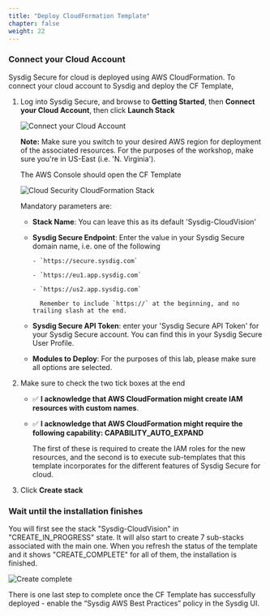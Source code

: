 ```yaml
---
title: "Deploy CloudFormation Template"
chapter: false
weight: 22
---
```


### Connect your Cloud Account

Sysdig Secure for cloud is deployed using AWS CloudFormation.  To connect your cloud account to Sysdig and deploy the CF Template,

1. Log into Sysdig Secure, and browse to **Getting Started**, then **Connect your Cloud Account**, then click **Launch Stack**

    ![Connect your Cloud Account](/images/Get_Started.png)

    **Note:** Make sure you switch to your desired AWS region for deployment of the associated resources.  For the purposes of the workshop, make sure you're in US-East (i.e. 'N. Virginia').

    The AWS Console should open the CF Template

    <!-- [Sysdig Secure for cloud CloudFormation template](https://console.aws.amazon.com/cloudformation/home?#/stacks/quickCreate?stackName=Sysdig-CloudVision&templateURL=https://cf-templates-cloudvision-ci.s3-eu-west-1.amazonaws.com/master/entry-point.yaml) -->

    ![Cloud Security CloudFormation Stack](/images/CloudSecurityCloudFormationStack-with-notes2.png)

    Mandatory parameters are:

    - **Stack Name**: You can leave this as its default 'Sysdig-CloudVision'

    - **Sysdig Secure Endpoint**: Enter the value in your Sysdig Secure domain name, i.e. one of the following

          - `https://secure.sysdig.com`

          - `https://eu1.app.sysdig.com`

          - `https://us2.app.sysdig.com`

            Remember to include `https://` at the beginning, and no trailing slash at the end.

    -  **Sysdig Secure API Token**: enter your 'Sysdig Secure API Token' for your Sysdig Secure account. You can find this in your Sysdig Secure User Profile.

          <!-- You can find this in your Sysdig Secure User Profile (**Note** Please make sure you logged into Sysdig Secure, and not Sysdig Monitor). ![API token](/images/30_module_1/sysdig_api_01.png) -->

    <!-- - **Sysdig Agent Key**: _Paste your Sysdig Secure Agent key_    -->

    - **Modules to Deploy**: For the purposes of this lab, please make sure all options are selected.


1. Make sure to check the two tick boxes at the end

    - ✅ **I acknowledge that AWS CloudFormation might create IAM resources with custom names**.

    - ✅ **I acknowledge that AWS CloudFormation might require the following capability: CAPABILITY_AUTO_EXPAND**

        The first of these is required to create the IAM roles for the new resources, and the second is to execute sub-templates that this template incorporates for the different features of Sysdig Secure for cloud.

1. Click **Create stack**

### Wait until the installation finishes

You will first see the stack "Sysdig-CloudVision" in "CREATE_IN_PROGRESS" state. It will also start to create 7 sub-stacks associated with the main one. When you refresh the status of the template and it shows "CREATE_COMPLETE" for all of them, the installation is finished.

<!-- Amazon starts sending runtime events approximately 10 minutes after you first create a CloudTrail trail.  However, although there is an initial delay on seeing these come through, no event is lost. -->


![Create complete](/images/cloudsec-site/cloudformation/installation/installation_complete.png)

There is one last step to complete once the CF Template has successfully deployed - enable the “Sysdig AWS Best Practices” policy in the Sysdig UI.
